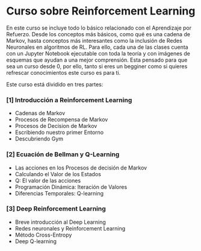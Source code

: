 # Curso sobre Reinforcement Learning

En este curso se incluye todo lo básico relacionado con el Aprendizaje por Refuerzo. Desde los conceptos más básicos, como qué es una cadena de Markov, hasta conceptos más interesantes como la inclusión de Redes Neuronales en algoritmos de RL. Para ello, cada una de las clases cuenta con un Jupyter Notebook ejecutable con toda la teoría y con imágenes de esquemas que ayudan a una mejor comprensión. Esta pensado para que sea un curso desde 0, por ello, tanto si eres un begginer como si quieres refrescar conocimientos este curso es para ti.

Este curso está dividido en tres partes:

### [1] Introducción a Reinforcement Learning
- Cadenas de Markov
- Procesos de Recompensa de Markov
- Procesos de Decision de Markov
- Escribiendo nuestro primer Entorno
- Descubriendo Gym

### [2] Ecuación de Bellman y Q-Learning
- Las acciones en los Procesos de decisión de Markov
- Calculando el Valor de los Estados
- Q: El valor de las acciones
- Programación Dinámica: Iteración de Valores
- Diferencias Temporales: Q-learning

### [3] Deep Reinforcement Learning
- Breve introducción al Deep Learning
- Redes neuronales y Reinforcement Learning
- Método Cross-Entropy
- Deep Q-learning

